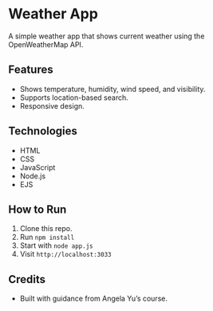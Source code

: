 # Weather App

A simple weather app that shows current weather using the OpenWeatherMap API.

## Features
- Shows temperature, humidity, wind speed, and visibility.
- Supports location-based search.
- Responsive design.

## Technologies
- HTML
- CSS
- JavaScript
- Node.js
- EJS

## How to Run
1. Clone this repo.
2. Run `npm install`
3. Start with `node app.js`
4. Visit `http://localhost:3033`

## Credits
- Built with guidance from Angela Yu’s course.
